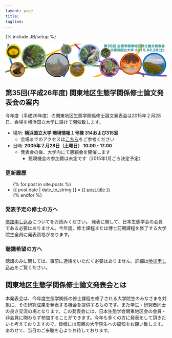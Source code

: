 ```yaml
---
layout: page
title:
tagline: 
---
```

{% include JB/setup %}

![](assets/images/me.jpg)

## 第35回(平成26年度) 関東地区生態学関係修士論文発表会の案内

今年度（平成26年度）の関東地区生態学関係修士論文発表会は2015年２月28日、会場を横浜国立大学に設けて開催致します。

* 場所: **横浜国立大学 環境情報１号棟 314および315室**
    * 会場までのアクセスは[こちら](access.html)をご参考ください
* 日時: **2005年２月28日（土曜日） 10:00 - 17:00**
    * 発表会の後、大学内にて懇親会を開催します
        * 懇親機会の参加費は未定です（2015年1月ごろ決定予定）

### 更新履歴

<ul class="posts">
  {% for post in site.posts %}
    <li><span>{{ post.date | date_to_string }}</span> &raquo; <a href="{{ BASE_PATH }}{{ post.url }}">{{ post.title }}</a></li>
  {% endfor %}
</ul>


### 発表予定の修士の方へ

[参加申し込み](registration.html)についてをお読みください。
発表に関して、日本生態学会の会員である必要はありません。今年度、修士課程または博士前期課程を修了する大学院生全員に発表資格があります。

### 聴講希望の方へ

聴講のみに関しては、事前に連絡をいただく必要はありません。詳細は[参加申し込み](registration.html)をご覧ください。

## 関東地区生態学関係修士論文発表会とは

本発表会は、今年度生態学関係の修士課程を修了される大学院生のみなさまを対象に、その研究成果を発表する機会を提供するものです。また学生・研究者同士の良き交流の場となります。この発表会には、日本生態学会関東地区会の会員・非会員に関わらず参加することができます。今年も多くの方に発表をして頂きたいと考えておりますので、皆様には周囲の大学院生への周知をお願い致します。あわせて、当日のご来聴を心よりお待しております。




